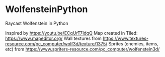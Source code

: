 # WolfensteinPython
Raycast Wolfenstein in Python

Inspired by https://youtu.be/ECqUrT7IdqQ
Map created in Tiled: https://www.mapeditor.org/
Wall textures from https://www.textures-resource.com/pc_computer/wolf3d/texture/1375/
Sprites (enemies, items, etc) from https://www.spriters-resource.com/pc_computer/wolfenstein3d/
